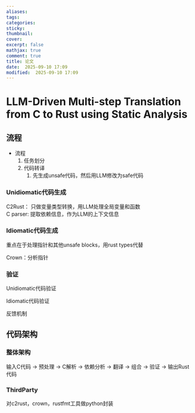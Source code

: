 ```yaml
---
aliases: 
tags: 
categories:
sticky:
thumbnail:
cover: 
excerpt: false
mathjax: true
comment: true
title: 论文
date:  2025-09-10 17:09
modified:  2025-09-10 17:09
---
```


# LLM-Driven Multi-step Translation from C to Rust using Static Analysis

## 流程

- 流程
	1. 任务划分
	2. 代码转译
		1. 先生成unsafe代码，然后用LLM修改为safe代码

### Unidiomatic代码生成

C2Rust： 只做变量类型转换，用LLM处理全局变量和函数  
C parser: 提取依赖信息，作为LLM的上下文信息

### Idiomatic代码生成

重点在于处理指针和其他unsafe blocks，用rust types代替

Crown：分析指针

### 验证

Unidiomatic代码验证

Idiomatic代码验证

反馈机制

## 代码架构


### 整体架构

输入C代码 → 预处理 → C解析 → 依赖分析 → 翻译 → 组合 → 验证 → 输出Rust代码

### ThirdParty


对c2rust，crown，rustfmt工具做python封装




